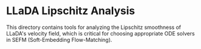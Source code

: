 # LLaDA Lipschitz Analysis

This directory contains tools for analyzing the Lipschitz smoothness of LLaDA's velocity field, which is critical for choosing appropriate ODE solvers in SEFM (Soft-Embedding Flow-Matching).
